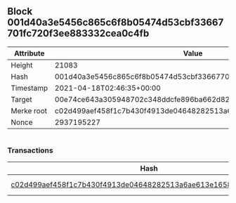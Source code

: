 ## Block 001d40a3e5456c865c6f8b05474d53cbf33667701fc720f3ee883332cea0c4fb

Attribute | Value
--- | ---
Height | 21083
Hash | 001d40a3e5456c865c6f8b05474d53cbf33667701fc720f3ee883332cea0c4fb
Timestamp | 2021-04-18T02:46:35+00:00
Target | 00e74ce643a305948702c348ddcfe896ba662d82c1a228faf4ad12250f07334e
Merke root | c02d499aef458f1c7b430f4913de04648282513a6ae613e16581f6d4d69cbb5e
Nonce | 2937195227

```

```

### Transactions

Hash | Amount
--- | ---
[c02d499aef458f1c7b430f4913de04648282513a6ae613e16581f6d4d69cbb5e](c02d499aef458f1c7b430f4913de04648282513a6ae613e16581f6d4d69cbb5e.md) | 10.00000000 SKEPTI 
